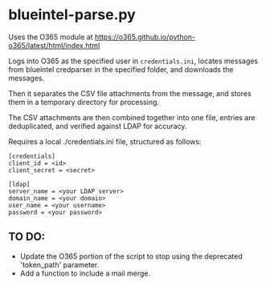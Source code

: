 # blueintel-parse.py

Uses the O365 module at https://o365.github.io/python-o365/latest/html/index.html

Logs into O365 as the specified user in `credentials.ini`, locates messages from blueintel credparser in the specified folder, and downloads the messages. 

Then it separates the CSV file attachments from the message, and stores them in a temporary directory for processing. 

The CSV attachments are then combined together into one file, entries are deduplicated, and verified against LDAP for accuracy.

Requires a local ./credentials.ini file, structured as follows:

```
[credentials]
client_id = <id>
client_secret = <secret>

[ldap]
server_name = <your LDAP server>
domain_name = <your domain>
user_name = <your username>
password = <your password>
```

## TO DO:
- Update the O365 portion of the script to stop using the deprecated 'token_path' parameter.
- Add a function to include a mail merge.
